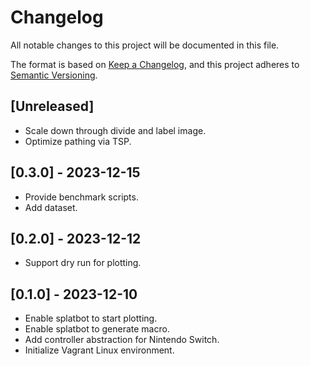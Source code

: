 # Changelog

All notable changes to this project will be documented in this file.

The format is based on [Keep a Changelog](https://keepachangelog.com/en/1.0.0/),
and this project adheres to [Semantic Versioning](https://semver.org/spec/v2.0.0.html).

## [Unreleased]
- Scale down through divide and label image.
- Optimize pathing via TSP.

## [0.3.0] - 2023-12-15
- Provide benchmark scripts.
- Add dataset.

## [0.2.0] - 2023-12-12
- Support dry run for plotting.

## [0.1.0] - 2023-12-10
- Enable splatbot to start plotting.
- Enable splatbot to generate macro.
- Add controller abstraction for Nintendo Switch.
- Initialize Vagrant Linux environment.
